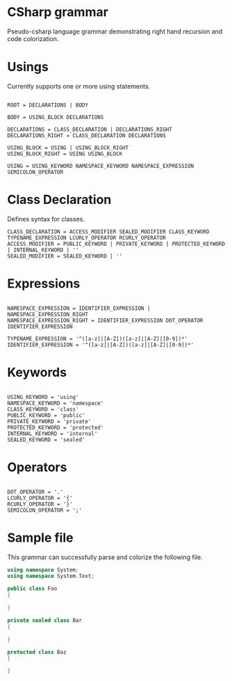 # CSharp grammar

Pseudo-csharp language grammar demonstrating right hand recursion and code colorization.

# Usings

Currently supports one or more using statements.

```rosetta

ROOT = DECLARATIONS | BODY

BODY = USING_BLOCK DECLARATIONS

DECLARATIONS = CLASS_DECLARATION | DECLARATIONS_RIGHT
DECLARATIONS_RIGHT = CLASS_DECLARATION DECLARATIONS

USING_BLOCK = USING | USING_BLOCK_RIGHT
USING_BLOCK_RIGHT = USING USING_BLOCK

USING = USING_KEYWORD NAMESPACE_KEYWORD NAMESPACE_EXPRESSION SEMICOLON_OPERATOR

```

# Class Declaration

Defines syntax for classes.

```rosetta
CLASS_DECLARATION = ACCESS_MODIFIER SEALED_MODIFIER CLASS_KEYWORD TYPENAME_EXPRESSION LCURLY_OPERATOR RCURLY_OPERATOR
ACCESS_MODIFIER = PUBLIC_KEYWORD | PRIVATE_KEYWORD | PROTECTED_KEYWORD | INTERNAL_KEYWORD | ''
SEALED_MODIFIER = SEALED_KEYWORD | ''
```

# Expressions
```rosetta

NAMESPACE_EXPRESSION = IDENTIFIER_EXPRESSION | NAMESPACE_EXPRESSION_RIGHT
NAMESPACE_EXPRESSION_RIGHT = IDENTIFIER_EXPRESSION DOT_OPERATOR IDENTIFIER_EXPRESSION

TYPENAME_EXPRESSION = '^([a-z]|[A-Z])([a-z]|[A-Z]|[0-9])*'
IDENTIFIER_EXPRESSION = '^([a-z]|[A-Z])([a-z]|[A-Z]|[0-9])*'

```

# Keywords

```rosetta

USING_KEYWORD = 'using'
NAMESPACE_KEYWORD = 'namespace'
CLASS_KEYWORD = 'class'
PUBLIC_KEYWORD = 'public'
PRIVATE_KEYWORD = 'private'
PROTECTED_KEYWORD = 'protected'
INTERNAL_KEYWORD = 'internal'
SEALED_KEYWORD = 'sealed'
```


# Operators

```rosetta

DOT_OPERATOR = '.'
LCURLY_OPERATOR = '{'
RCURLY_OPERATOR = '}'
SEMICOLON_OPERATOR = ';'

```

# Sample file

This grammar can successfully parse and colorize the following file.

```csharp
using namespace System;
using namespace System.Text;

public class Foo
{

}

private sealed class Bar
{

}

protected class Baz
{

}

```